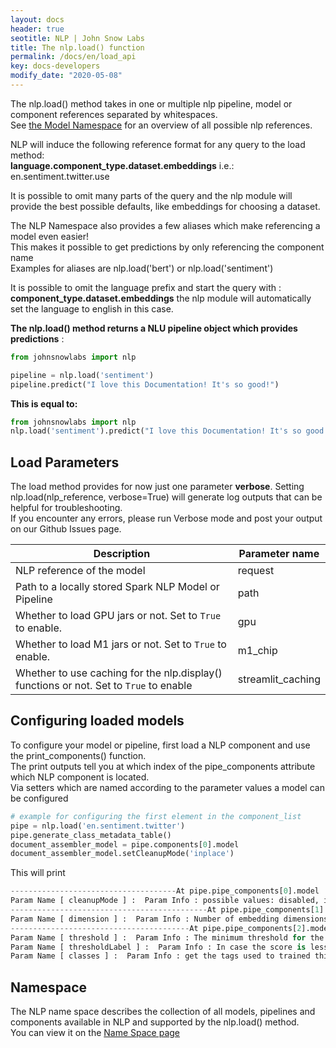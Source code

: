 ```yaml
---
layout: docs
header: true
seotitle: NLP | John Snow Labs
title: The nlp.load() function
permalink: /docs/en/load_api
key: docs-developers
modify_date: "2020-05-08"
---
```


<div class="main-docs" markdown="1"><div class="h3-box" markdown="1">

The nlp.load() method takes in one or multiple nlp pipeline, model or component references separated by whitespaces.     
See [the Model Namespace]( /docs/en/namespace) for an overview of all possible nlp references.     

NLP  will induce the following reference format for any query to the load method:       
**language.component_type.dataset.embeddings** i.e.: en.sentiment.twitter.use     
      
It is possible to omit many parts of the query and the nlp module will provide the best possible defaults, like embeddings for choosing a dataset.

The NLP Namespace also provides a few aliases which make referencing a model even easier!       
This makes it possible to get predictions by only referencing the component name       
Examples for aliases are nlp.load('bert') or nlp.load('sentiment')   

It is possible to omit the language prefix and start the query with :
**component_type.dataset.embeddings** the nlp module will automatically set the language to english in this case.


**The nlp.load() method returns a NLU pipeline object which provides predictions** :
```python
from johnsnowlabs import nlp 

pipeline = nlp.load('sentiment')
pipeline.predict("I love this Documentation! It's so good!")
``` 
**This is equal to:**
```python
from johnsnowlabs import nlp
nlp.load('sentiment').predict("I love this Documentation! It's so good!")
``` 

</div><div class="h3-box" markdown="1">

## Load Parameters
The load method provides for now just one parameter **verbose**.
Setting nlp.load(nlp_reference, verbose=True) will generate log outputs that can be helpful for troubleshooting.   
If you encounter any errors, please run Verbose mode and post your output on our Github Issues page.    

| Description                                                                              | Parameter name                  | 
|------------------------------------------------------------------------------------------|---------------------------------| 
| NLP reference of the model                                                               | request                         |
| Path to a locally stored Spark NLP Model or Pipeline                                     | path                            |
| Whether to load GPU jars or not. Set to `True` to enable.                                | gpu                             |
| Whether to load M1 jars or not. Set to `True` to enable.                                 | m1_chip                         |
| Whether to use caching for the nlp.display() functions or not.  Set to  `True` to enable | streamlit_caching               |


</div><div class="h3-box" markdown="1">

## Configuring loaded models
To configure your model or pipeline, first load a NLP component and use the print_components() function.   
The print outputs tell you at which index of the pipe_components attribute which NLP component is located.   
Via  setters which are named according to the parameter values a model can be configured


```python
# example for configuring the first element in the component_list
pipe = nlp.load('en.sentiment.twitter')
pipe.generate_class_metadata_table()
document_assembler_model = pipe.components[0].model
document_assembler_model.setCleanupMode('inplace')
```

This will print

```python 
-------------------------------------At pipe.pipe_components[0].model  : document_assembler with configurable parameters: --------------------------------------
Param Name [ cleanupMode ] :  Param Info : possible values: disabled, inplace, inplace_full, shrink, shrink_full, each, each_full, delete_full  currently Configured as :  disabled
--------------------------------------------At pipe.pipe_components[1].model  : glove with configurable parameters: --------------------------------------------
Param Name [ dimension ] :  Param Info : Number of embedding dimensions  currently Configured as :  512
----------------------------------------At pipe.pipe_components[2].model  : sentiment_dl  with configurable parameters: ----------------------------------------
Param Name [ threshold ] :  Param Info : The minimum threshold for the final result otherwise it will be neutral  currently Configured as :  0.6
Param Name [ thresholdLabel ] :  Param Info : In case the score is less than threshold, what should be the label. Default is neutral.  currently Configured as :  neutral
Param Name [ classes ] :  Param Info : get the tags used to trained this NerDLModel  currently Configured as :  ['positive', 'negative']
```

</div><div class="h3-box" markdown="1">

## Namespace
The NLP name space describes the collection of all models, pipelines and components available in NLP and supported by the nlp.load() method.       
You can view it on the [Name Space page](https://nlu.johnsnowlabs.com/docs/en/load_api)


</div></div>